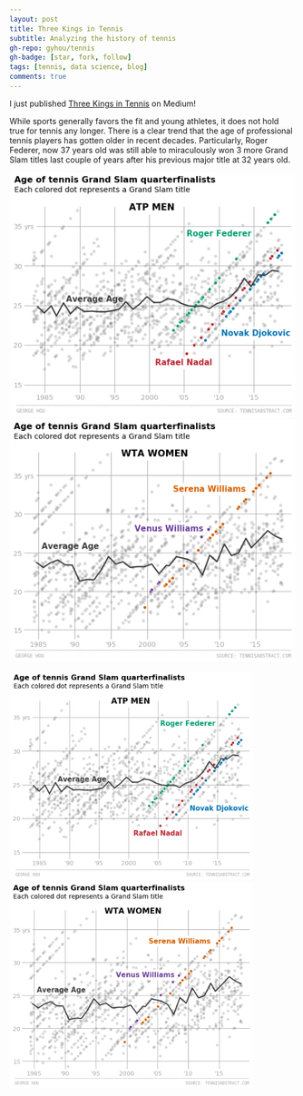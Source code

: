 ```yaml
---
layout: post
title: Three Kings in Tennis
subtitle: Analyzing the history of tennis
gh-repo: gyhou/tennis
gh-badge: [star, fork, follow]
tags: [tennis, data science, blog]
comments: true
---
```

I just published [Three Kings in Tennis](https://link.medium.com/FCvjpknrSX) on Medium! 

While sports generally favors the fit and young athletes, it does not hold true for tennis any longer. There is a clear trend that the age of professional tennis players has gotten older in recent decades. Particularly, Roger Federer, now 37 years old was still able to miraculously won 3 more Grand Slam titles last couple of years after his previous major title at 32 years old.

![grand slam_ATP age](https://raw.githubusercontent.com/gyhou/gyhou.github.io/master/img/ATP_age.png)
![grand slam_WTA age](https://raw.githubusercontent.com/gyhou/gyhou.github.io/master/img/WTA_age.png)

<img src="https://raw.githubusercontent.com/gyhou/gyhou.github.io/master/img/ATP_age.png" width=429><img src="https://raw.githubusercontent.com/gyhou/gyhou.github.io/master/img/WTA_age.png" width=429>
